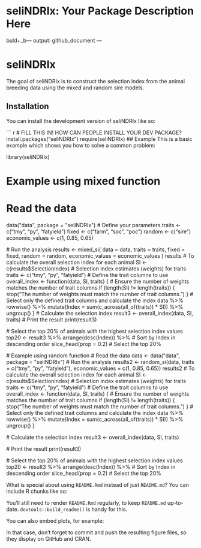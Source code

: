 seliNDRIx: Your Package Description Here
================

buld+\_b— output: github_document —

<!-- README.md is generated from README.Rmd. Please edit that file -->

# seliNDRIx

<!-- badges: start -->
<!-- badges: end -->

The goal of seliNDRIx is to construct the selection index from the
animal breeding data using the mixed and random sire models.

## Installation

You can install the development version of seliNDRIx like so:

\`\`\` r \# FILL THIS IN! HOW CAN PEOPLE INSTALL YOUR DEV PACKAGE?
install.packages(“seliNDRIx”) require(seliNDRIx) \## Example This is a
basic example which shows you how to solve a common problem:

library(seliNDRIx)

# Example using mixed function

# Read the data

data("data", package = "seliNDRIx") \# Define your parameters traits \<-
c(“tmy”, “py”, “fatyield”) fixed \<- c(“farm”, “soc”, “poc”) random \<-
c(“sire”) economic_values \<- c(1, 0.85, 0.65)

\# Run the analysis results \<- mixed_si( data = data, traits = traits,
fixed = fixed, random = random, economic_values = economic_values )
results \# To calculate the overall selection index for each animal SI
\<- c(results\$SelectionIndex) \# Selection index estimates (weights)
for traits traits \<- c(“tmy”, “py”, “fatyield”) \# Define the trait
columns to use overall_index \<- function(data, SI, traits) { \# Ensure
the number of weights matches the number of trait columns if (length(SI)
!= length(traits)) { stop(“The number of weights must match the number
of trait columns.”) } \# Select only the defined trait columns and
calculate the index data %\>% rowwise() %\>% mutate(Index =
sum(c_across(all_of(traits)) \* SI)) %\>% ungroup() } \# Calculate the
selection index result3 \<- overall_index(data, SI, traits) \# Print the
result print(result3)

\# Select the top 20% of animals with the highest selection index values
top20 \<- result3 %\>% arrange(desc(Index)) %\>% \# Sort by Index in
descending order slice_head(prop = 0.2) \# Select the top 20%

\# Example using
random function \# Read the data data \<- data("data", package = "seliNDRIx") \# Run
the analysis results2 \<- random_si(data, traits = c(“tmy”, “py”,
“fatyield”), economic_values = c(1, 0.85, 0.65)) results2 \# To
calculate the overall selection index for each animal SI \<-
c(results\$SelectionIndex) \# Selection index estimates (weights) for
traits traits \<- c(“tmy”, “py”, “fatyield”) \# Define the trait columns
to use overall_index \<- function(data, SI, traits) { \# Ensure the
number of weights matches the number of trait columns if (length(SI) !=
length(traits)) { stop(“The number of weights must match the number of
trait columns.”) } \# Select only the defined trait columns and
calculate the index data %\>% rowwise() %\>% mutate(Index =
sum(c_across(all_of(traits)) \* SI)) %\>% ungroup() }

\# Calculate the selection index result3 \<- overall_index(data, SI,
traits)

\# Print the result print(result3)

\# Select the top 20% of animals with the highest selection index values
top20 \<- result3 %\>% arrange(desc(Index)) %\>% \# Sort by Index in
descending order slice_head(prop = 0.2) \# Select the top 20%

What is special about using `README.Rmd` instead of just `README.md`?
You can include R chunks like so:

You’ll still need to render `README.Rmd` regularly, to keep `README.md`
up-to-date. `devtools::build_readme()` is handy for this.

You can also embed plots, for example:

In that case, don’t forget to commit and push the resulting figure
files, so they display on GitHub and CRAN.
